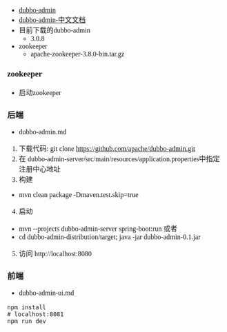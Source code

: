 <font face="Simsun" size=3>

- [dubbo-admin](https://github.com/apache/dubbo-admin)
- [dubbo-admin-中文文档](https://github.com/apache/dubbo-admin/blob/develop/README_ZH.md)
- 目前下载的dubbo-admin 
  - 3.0.8
- zookeeper
  - apache-zookeeper-3.8.0-bin.tar.gz

### zookeeper

- 启动zookeeper

### 后端

- dubbo-admin.md

1. 下载代码: git clone https://github.com/apache/dubbo-admin.git
2. 在 dubbo-admin-server/src/main/resources/application.properties中指定注册中心地址
3. 构建
- mvn clean package -Dmaven.test.skip=true
4. 启动
- mvn --projects dubbo-admin-server spring-boot:run 或者
- cd dubbo-admin-distribution/target; java -jar dubbo-admin-0.1.jar
5. 访问 http://localhost:8080

### 前端

- dubbo-admin-ui.md
~~~
npm install
# localhost:8081
npm run dev
~~~


</font>